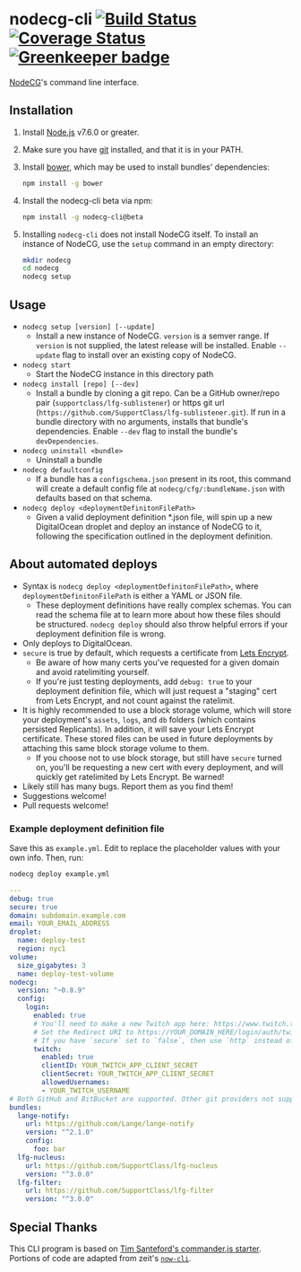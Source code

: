 # nodecg-cli [![Build Status](https://travis-ci.org/nodecg/nodecg-cli.svg?branch=master)](https://travis-ci.org/nodecg/nodecg-cli) [![Coverage Status](https://coveralls.io/repos/github/nodecg/nodecg-cli/badge.svg?branch=master)](https://coveralls.io/github/nodecg/nodecg-cli?branch=master) [![Greenkeeper badge](https://badges.greenkeeper.io/nodecg/nodecg-cli.svg)](https://greenkeeper.io/)

[NodeCG](https://github.com/nodecg/nodecg)'s command line interface.

## Installation
1. Install [Node.js](https://nodejs.org/en/) v7.6.0 or greater.
2. Make sure you have [git](http://git-scm.com/) installed, and that it is in your PATH.
3. Install [bower](http://bower.io/), which may be used to install bundles' dependencies:

	```sh
	npm install -g bower
	```

4. Install the nodecg-cli beta via npm:

	```sh
	npm install -g nodecg-cli@beta
	````

5. Installing `nodecg-cli` does not install NodeCG itself. To install an instance of NodeCG, use the `setup` command in an empty directory:

	```sh
	mkdir nodecg
	cd nodecg
	nodecg setup
	```

## Usage
* `nodecg setup [version] [--update]`
	* Install a new instance of NodeCG. `version` is a semver range. If `version` is not supplied, the latest release 
	will be installed. Enable `--update` flag to install over an existing copy of NodeCG.
* `nodecg start`
	* Start the NodeCG instance in this directory path
* `nodecg install [repo] [--dev]`
	* Install a bundle by cloning a git repo. Can be a GitHub owner/repo pair (`supportclass/lfg-sublistener`) or 
	https git url (`https://github.com/SupportClass/lfg-sublistener.git`). If run in a bundle directory with no 
	arguments, installs that bundle's dependencies. Enable `--dev` flag to install the bundle's `devDependencies`.
* `nodecg uninstall <bundle>`
	* Uninstall a bundle
* `nodecg defaultconfig`
	* If a bundle has a `configschema.json` present in its root, this command will create a default config file at 
	`nodecg/cfg/:bundleName.json` with defaults based on that schema.
* `nodecg deploy <deploymentDefinitonFilePath>`
	* Given a valid deployment definition *.json file, will spin up a new DigitalOcean droplet
	and deploy an instance of NodeCG to it, following the specification outlined in the deployment definition.
	
## About automated deploys
- Syntax is `nodecg deploy <deploymentDefinitonFilePath>`, where `deploymentDefinitonFilePath` is either a YAML or JSON file.
  - These deployment definitions have really complex schemas. You can read the schema file at [](/schemas/deployment.yml)
  to learn more about how these files should be structured. `nodecg deploy` should also throw helpful errors if your
  deployment definition file is wrong.
- Only deploys to DigitalOcean.
- `secure` is true by default, which requests a certificate from [Lets Encrypt](https://letsencrypt.org/).
  - Be aware of how many certs you've requested for a given domain and avoid ratelimiting yourself.
  - If you're just testing deployments, add `debug: true` to your deployment definition file, which
  will just request a "staging" cert from Lets Encrypt, and not count against the ratelimit.
- It is highly recommended to use a block storage volume, which will store your deployment's `assets`, `logs`,
and `db` folders (which contains persisted Replicants). In addition, it will save your Lets Encrypt certificate. These
stored files can be used in future deployments by attaching this same block storage volume to them.
  - If you choose not to use block storage, but still have `secure` turned on, you'll be requesting a new cert
  with every deployment, and will quickly get ratelimited by Lets Encrypt. Be warned!
- Likely still has many bugs. Report them as you find them!
- Suggestions welcome!
- Pull requests welcome!

### Example deployment definition file
Save this as `example.yml`. Edit to replace the placeholder values with your own info. Then, run:
```sh
nodecg deploy example.yml
```

```yaml
---
debug: true
secure: true
domain: subdomain.example.com
email: YOUR_EMAIL_ADDRESS
droplet:
  name: deploy-test
  region: nyc1
volume:
  size_gigabytes: 3
  name: deploy-test-volume
nodecg:
  version: "~0.8.9"
  config:
    login:
      enabled: true
      # You'll need to make a new Twitch app here: https://www.twitch.tv/kraken/oauth2/clients/new
      # Set the Redirect URI to https://YOUR_DOMAIN_HERE/login/auth/twitch
      # If you have `secure` set to `false`, then use `http` instead of `https` for the Redirect URI.
      twitch:
        enabled: true
        clientID: YOUR_TWITCH_APP_CLIENT_SECRET
        clientSecret: YOUR_TWITCH_APP_CLIENT_SECRET
        allowedUsernames:
        - YOUR_TWITCH_USERNAME
# Both GitHub and BitBucket are supported. Other git providers not supported at this time.
bundles:
  lange-notify:
    url: https://github.com/Lange/lange-notify
    version: "^2.1.0"
    config:
      foo: bar
  lfg-nucleus:
    url: https://github.com/SupportClass/lfg-nucleus
    version: "^3.0.0"
  lfg-filter:
    url: https://github.com/SupportClass/lfg-filter
    version: "^3.0.0"
```

## Special Thanks
This CLI program is based on [Tim Santeford's commander.js starter](https://github.com/tsantef/commander-starter).  
Portions of code are adapted from zeit's [`now-cli`](https://github.com/zeit/now-cli).
